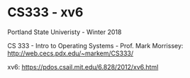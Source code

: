 # CS333 - xv6
Portland State Univeristy - Winter 2018

CS 333 - Intro to Operating Systems - Prof. Mark Morrissey:
http://web.cecs.pdx.edu/~markem/CS333/

xv6:
https://pdos.csail.mit.edu/6.828/2012/xv6.html
